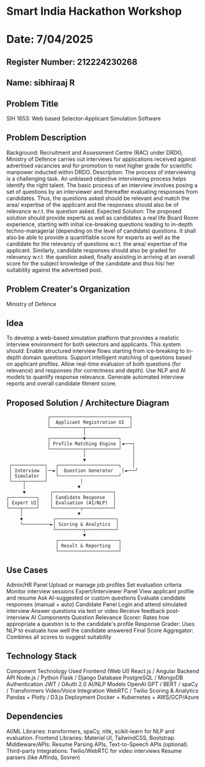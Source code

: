 # Smart India Hackathon Workshop
# Date: 7/04/2025
## Register Number: 212224230268
## Name: sibhiraaj R
## Problem Title
SIH 1653: Web based Selector-Applicant Simulation Software
## Problem Description
Background: Recruitment and Assessment Centre (RAC) under DRDO, Ministry of Defence carries out interviews for applications received against advertised vacancies and for promotion to next higher grade for scientific manpower inducted within DRDO. Description: The process of interviewing is a challenging task. An unbiased objective interviewing process helps identify the right talent. The basic process of an interview involves posing a set of questions by an interviewer and thereafter evaluating responses from candidates. Thus, the questions asked should be relevant and match the area/ expertise of the applicant and the responses should also be of relevance w.r.t. the question asked. Expected Solution: The proposed solution should provide experts as well as candidates a real life Board Room experience, starting with initial ice-breaking questions leading to in-depth techno-managerial (depending on the level of candidate) questions. It shall also be able to provide a quantifiable score for experts as well as the candidate for the relevancy of questions w.r.t. the area/ expertise of the applicant. Similarly, candidate responses should also be graded for relevancy w.r.t. the question asked, finally assisting in arriving at an overall score for the subject knowledge of the candidate and thus his/ her suitability against the advertised post.

## Problem Creater's Organization
Ministry of Defence

## Idea
To develop a web-based simulation platform that provides a realistic interview environment for both selectors and applicants. This system should:
Enable structured interview flows starting from ice-breaking to in-depth domain questions.
Support intelligent matching of questions based on applicant profiles.
Allow real-time evaluaion of both questions (for relevance) and responses (for correctness and depth).
Use NLP and AI models to quantify response relevance.
Generate automated interview reports and overall candidate fitment score.
## Proposed Solution / Architecture Diagram
                   ┌─────────────────────────────┐
                   │  Applicant Registration UI  │
                   └────────────┬────────────────┘
                                │
                   ┌────────────▼────────────┐
                   │ Profile Matching Engine │◄───┐
                   └────────────┬────────────┘    │
                                │                 │
                                ▼                 │
     ┌────────────┐   ┌──────────────────────┐    │
     │ Interview  │──►│  Question Generator   │◄───┘
     │ Simulator  │   └──────────────────────┘
     └────┬───────┘            │
          │                   ▼
          ▼         ┌──────────────────────┐
    ┌──────────┐    │ Candidate Response   │
    │ Expert UI│    │ Evaluation (AI/NLP)  │
    └────┬─────┘    └──────────┬───────────┘
         │                    ▼
         ▼           ┌──────────────────────┐
         └──────────►│ Scoring & Analytics  │
                     └──────────┬───────────┘
                                ▼
                      ┌──────────────────────┐
                      │ Result & Reporting   │
                      └──────────────────────┘

## Use Cases
Admin/HR Panel
Upload or manage job profiles
Set evaluation criteria
Monitor interview sessions
Expert/Interviewer Panel
View applicant profile and resume
Ask AI-suggested or custom questions
Evaluate candidate responses (manual + auto)
Candidate Panel
Login and attend simulated interview
Answer questions via text or video
Receive feedback post-interview
AI Components
Question Relevance Scorer: Rates how appropriate a question is to the candidate's profile
Response Grader: Uses NLP to evaluate how well the candidate answered
Final Score Aggregator: Combines all scores to suggest suitability
## Technology Stack
Component	Technology Used
Frontend (Web UI)	React.js / Angular
Backend API	Node.js / Python Flask / Django
Database	PostgreSQL / MongoDB
Authentication	JWT / OAuth 2.0
AI/NLP Models	OpenAI GPT / BERT / spaCy / Transformers
Video/Voice Integration	WebRTC / Twilio
Scoring & Analytics	Pandas + Plotly / D3.js
Deployment	Docker + Kubernetes + AWS/GCP/Azure
## Dependencies
AI/ML Libraries:
transformers, spaCy, nltk, scikit-learn for NLP and evaluation.
Frontend Libraries:
Material UI, TailwindCSS, Bootstrap.
Middleware/APIs:
Resume Parsing APIs, Text-to-Speech APIs (optional).
Third-party Integrations:
Twilio/WebRTC for video interviews
Resume parsers (like Affinda, Sovren)
